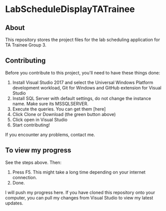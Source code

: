 # LabScheduleDisplayTATrainee
## About
This repository stores the project files for the lab scheduling application for TA Trainee Group 3. 

## Contributing
Before you contribute to this project, you'll need to have these things done:
1. Install Visual Studio 2017 and select the Universal Windows Platform development workload, Git for Windows and GitHub extension for Visual Studio
2. Install SQL Server with default settings, do not change the instance name. Make sure its MSSQLSERVER.
3. Execute the queries. You can get them [here]
4. Click Clone or Download (the green button above)
5. Click open in Visual Studio
6. Start contributing!

If you encounter any problems, contact me. 

## To view my progress
See the steps above. Then:
1. Press F5. This might take a long time depending on your internet connection.
2. Done.

I will push my progress here. If you have cloned this repository onto your computer, you can pull my changes from Visual Studio
to view my latest updates. 
